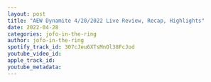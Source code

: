 ```yaml
---
layout: post
title: "AEW Dynamite 4/20/2022 Live Review, Recap, Highlights"
date: 2022-04-28
categories: jofo-in-the-ring
author: jofo-in-the-ring
spotify_track_id: 307cJeu6XTsMnOl38FcJod
youtube_video_id: 
apple_track_id: 
youtube_metadata: 
---
```

